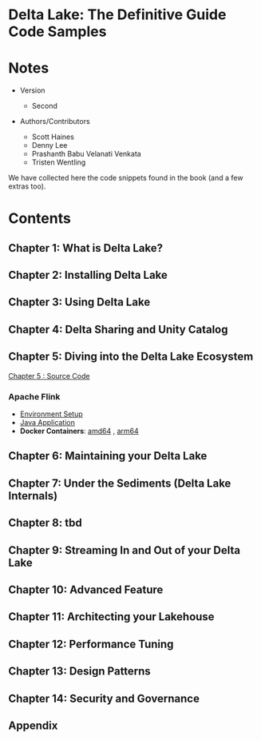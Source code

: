 # Delta Lake: The Definitive Guide Code Samples

# Notes
- Version
  - Second

- Authors/Contributors
  - Scott Haines
  - Denny Lee
  - Prashanth Babu Velanati Venkata
  - Tristen Wentling

We have collected here the code snippets found in the book (and a few extras too).

# Contents
## Chapter 1: What is Delta Lake?
## Chapter 2: Installing Delta Lake
## Chapter 3: Using Delta Lake
## Chapter 4: Delta Sharing and Unity Catalog

## Chapter 5: Diving into the Delta Lake Ecosystem
[Chapter 5 : Source Code](./ch05/)

### Apache Flink
* [Environment Setup](./ch05/flink/README.md)
* [Java Application](./ch05/flink/dldg-flink-delta-app/README.md)
* **Docker Containers**: [amd64](./ch05/flink/docker-compose-flink.yaml) , [arm64](./ch05/flink/docker-compose-arm64-flink.yaml) 

## Chapter 6: Maintaining your Delta Lake
## Chapter 7: Under the Sediments (Delta Lake Internals)
## Chapter 8: tbd
## Chapter 9: Streaming In and Out of your Delta Lake
## Chapter 10: Advanced Feature
## Chapter 11: Architecting your Lakehouse
## Chapter 12: Performance Tuning
## Chapter 13: Design Patterns
## Chapter 14: Security and Governance
## Appendix